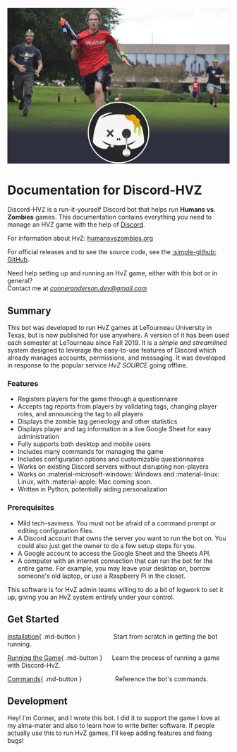 
![Hero](img/hero4.webp)

# Documentation for Discord-HVZ

Discord-HVZ is a run-it-yourself Discord bot that helps run **Humans vs. Zombies** games. This documentation contains everything you need to manage an HVZ game with the help of [Discord](https://discord.com/).

For information about HvZ: [humansvszombies.org](https://humansvszombies.org/)

For official releases and to see the source code, see the [:simple-github: GitHub](https://github.com/Conner-Anderson/discord-hvz).

Need help setting up and running an HvZ game, either with this bot or in general?  
Contact me at *conneranderson.dev@gmail.com*

## Summary

This bot was developed to run HvZ games at LeTourneau University in Texas, but is now published for use anywhere. A version of it has been used each semester at LeTourneau since Fall 2019. It is a *simple and streamlined* system designed to leverage the easy-to-use features of Discord which already manages accounts, permissions, and messaging. It was developed in response to the popular service *HvZ SOURCE* going offline.

### Features

- Registers players for the game through a questionnaire
- Accepts tag reports from players by validating tags, changing player roles, and announcing the tag to all players
- Displays the zombie tag geneology and other statistics
- Displays player and tag information in a live Google Sheet for easy administration
- Fully supports both desktop and mobile users
- Includes many commands for managing the game
- Includes configuration options and customizable questionnaires
- Works on existing Discord servers without disrupting non-players
- Works on :material-microsoft-windows: Windows and :material-linux: Linux, with :material-apple: Mac coming soon.
- Written in Python, potentially aiding personalization

### Prerequisites


- Mild tech-saviness. You must not be afraid of a command prompt or editing configuration files.
- A Discord account that owns the server you want to run the bot on. You could also just get the owner to do a few setup steps for you.
- A Google account to access the Google Sheet and the Sheets API.
- A computer with an internet connection that can run the bot for the entire game. For example, you may leave your desktop on, borrow someone's old laptop, or use a Raspberry Pi in the closet. 

This software is for HvZ admin teams willing to do a bit of legwork to set it up, giving you an HvZ system entirely under your control.

## Get Started


[Installation](installation.md){ .md-button } &emsp; &emsp; &emsp; &emsp; Start from scratch in getting the bot running.

[Running the Game](running_the_game.md){ .md-button } &emsp; Learn the process of running a game with Discord-HvZ.

[Commands](commands.md){ .md-button } &emsp; &emsp; &emsp; &emsp; Reference the bot's commands.




## Development

Hey! I'm Conner, and I wrote this bot. I did it to support the game I love at my alma-mater and also to learn how to write better software. If people actually use this to run HvZ games, I'll keep adding features and fixing bugs!
